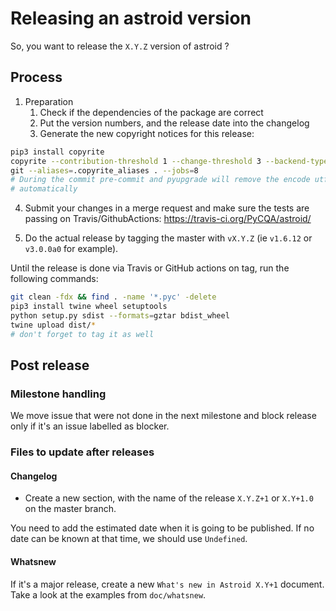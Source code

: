 # Releasing an astroid version

So, you want to release the `X.Y.Z` version of astroid ?

## Process

1. Preparation
   1. Check if the dependencies of the package are correct
   2. Put the version numbers, and the release date into the changelog
   3. Generate the new copyright notices for this release:

```bash
pip3 install copyrite
copyrite --contribution-threshold 1 --change-threshold 3 --backend-type \
git --aliases=.copyrite_aliases . --jobs=8
# During the commit pre-commit and pyupgrade will remove the encode utf8
# automatically
```

4. Submit your changes in a merge request and make sure the tests are passing on
   Travis/GithubActions: https://travis-ci.org/PyCQA/astroid/

5. Do the actual release by tagging the master with `vX.Y.Z` (ie `v1.6.12` or `v3.0.0a0`
   for example).

Until the release is done via Travis or GitHub actions on tag, run the following
commands:

```bash
git clean -fdx && find . -name '*.pyc' -delete
pip3 install twine wheel setuptools
python setup.py sdist --formats=gztar bdist_wheel
twine upload dist/*
# don't forget to tag it as well
```

## Post release

### Milestone handling

We move issue that were not done in the next milestone and block release only if it's an
issue labelled as blocker.

### Files to update after releases

#### Changelog

- Create a new section, with the name of the release `X.Y.Z+1` or `X.Y+1.0` on the
  master branch.

You need to add the estimated date when it is going to be published. If no date can be
known at that time, we should use `Undefined`.

#### Whatsnew

If it's a major release, create a new `What's new in Astroid X.Y+1` document. Take a
look at the examples from `doc/whatsnew`.
